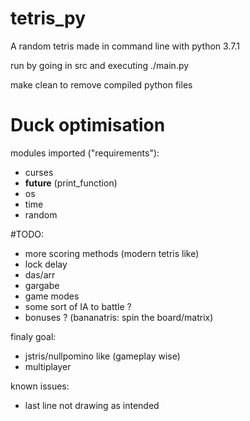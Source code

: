 # tetris_py
A random tetris made in command line with python 3.7.1

run by going in src and executing ./main.py

make clean to remove compiled python files

# __Duck optimisation__

modules imported ("requirements"):
- curses
- __future__ (print_function)
- os
- time
- random

#TODO:
- more scoring methods (modern tetris like)
- lock delay
- das/arr
- gargabe
- game modes
- some sort of IA to battle ?
- bonuses ? (bananatris: spin the board/matrix)

finaly goal:
- jstris/nullpomino like (gameplay wise)
- multiplayer

known issues:
- last line not drawing as intended
